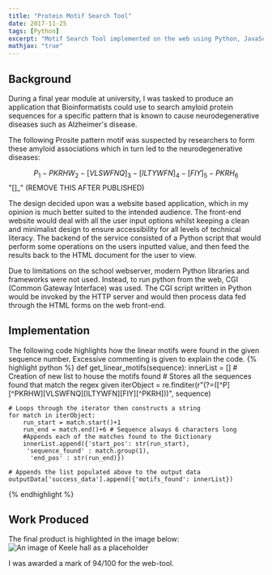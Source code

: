 ```yaml
---
title: "Protein Motif Search Tool"
date: 2017-11-25
tags: [Python]
excerpt: "Motif Search Tool implemented on the web using Python, JavaScript and HTML"
mathjax: "true"
---
```


## Background
During a final year module at university, I was tasked to produce an application that Bioinformatists could use to search amyloid protein sequences for a specific pattern that is known to cause neurodegenerative  diseases such as Alzheimer's disease.

The following Prosite pattern motif was suspected by researchers to form these amyloid associations which in turn led to the neurodegenerative diseases:

$${P}_1-{PKRHW}_2-[VLSWFNQ]_3-[ILTYWFN]_4-[FIY]_5-{PKRH}_6$$ "[]_" (REMOVE THIS AFTER PUBLISHED)

The design decided upon was a website based application, which in my opinion is much better suited to the intended audience. The front-end website would deal with all the user input options whilst keeping a clean and minimalist design to ensure accessibility for all levels of technical literacy. The backend of the service consisted of a Python script that would perform some operations on the users inputted value, and then feed the results back to the HTML document for the user to view.


Due to limitations on the school webserver, modern Python libraries and frameworks were not used. Instead, to run python from the web, CGI (Common Gateway Interface) was used. The CGI script written in Python would be invoked by the HTTP server and would then process data fed through the HTML forms on the web front-end.

## Implementation
The following code highlights how the linear motifs were found in the given sequence number. Excessive commenting is given to explain the code.
{% highlight python %}
  def get_linear_motifs(sequence):
    innerList = [] # Creation of new list to house the motifs found
    # Stores all the sequences found that match the regex given
    iterObject =
    re.finditer(r"(?=([^P][^PKRHW][VLSWFNQ][ILTYWFN][FIY][^PKRH]))",
     sequence)

    # Loops through the iterator then constructs a string
    for match in iterObject:
        run_start = match.start()+1
        run_end = match.end()+6 # Sequence always 6 characters long
        #Appends each of the matches found to the Dictionary
        innerList.append({'start_pos': str(run_start),
         'sequence_found' : match.group(1),
          'end_pos' : str(run_end)})

    # Appends the list populated above to the output data
    outputData['success_data'].append({'motifs_found': innerList})
{% endhighlight %}


## Work Produced
The final product is highlighted in the image below:
<img src="{{ site.url }}{{  site.baseurl }}/images/motif/motif-frontpage.png" alt="An image of Keele hall as a placeholder">

I was awarded a mark of 94/100 for the web-tool.
